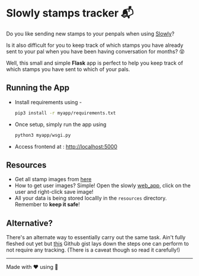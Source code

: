 # Slowly stamps tracker :mailbox_with_mail:

Do you like sending new stamps to your penpals when using
[Slowly](https://slowly.app/en/)?

Is it also difficult for you to keep track of which stamps you have already sent
to your pal when you have been having conversation for months? :dizzy_face:

Well, this small and simple **Flask** app is perfect to help you keep track of
which stamps you have sent to which of your pals.

## Running the App

* Install requirements using -
  
  ```bash
  pip3 install -r myapp/requirements.txt
  ```
  
* Once setup, simply run the app using
  
  ```bash
  python3 myapp/wsgi.py
  ```

* Access frontend at : <http://localhost:5000>

## Resources

* Get all stamp images from
[here](https://slowly.fandom.com/wiki/List_of_stamps_on_Slowly)
* How to get user images? Simple! Open the slowly
[web_app](https://web.getslowly.com/), click on the user and right-click save
image!
* All your data is being stored locallly in the `resources` directory. Remember to
**keep it safe**!

## Alternative?

There's an alternate way to essentially carry out the same task. Ain't fully fleshed out yet
but [this](https://gist.github.com/dvaruas/2cf949033514af30f04da1b12003a059)
Github gist lays down the steps one can perform to not require any tracking.
(There is a caveat though so read it carefully!)

---

Made with :heart: using :snake:
